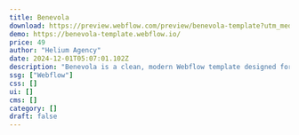 ```yaml
---
title: Benevola
download: https://preview.webflow.com/preview/benevola-template?utm_medium=preview_link&utm_source=designer&utm_content=benevola-template&preview=a2864c5ab0392ddb408a0d68975dc21f&workflow=preview
demo: https://benevola-template.webflow.io/
price: 49
author: "Helium Agency"
date: 2024-12-01T05:07:01.102Z
description: "Benevola is a clean, modern Webflow template designed for nonprofit organizations. It features flexible layouts, easy-to-customize sections, and everything you need to highlight your mission, projects, and impact."
ssg: ["Webflow"]
css: []
ui: []
cms: []
category: []
draft: false
---
```

